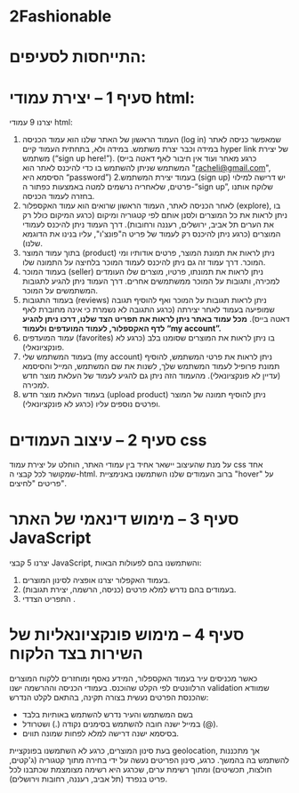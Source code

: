 # 2Fashionable
# התייחסות לסעיפים:
# סעיף 1 – יצירת עמודי html:
יצרנו 9 עמודי html:
1. העמוד הראשון של האתר שלנו הוא עמוד הכניסה (log in) שמאפשר כניסה לאתר במידה וכבר יצרת משתמש. במידה ולא, בתחתית העמוד קיים hyper link של יצירת משתמש (“sign up here!”).
(כרגע מאחר ועוד אין חיבור לאף דאטה בייס המשתמש שניתן להשתמש בו כדי להיכנס לאתר הוא "racheli@gmail.com", הסיסמא היא “password”)
2.בעמוד יצירת המשתמש (sign up) יש דרישה למילוי פרטים, שלאחריה נרשמים למטה באמצעות כפתור ה-“sign up”, שלוקח אותנו בחזרה לעמוד הכניסה.
3. לאחר הכניסה לאתר, העמוד הראשון שרואים הוא עמוד האקספלור (explore), בו ניתן לראות את כל המוצרים ולסנן אותם לפי קטגוריה ומיקום (כרגע המיקום כולל רק את הערים תל אביב, ירושלים, רעננה ורחובות). דרך העמוד ניתן להיכנס לעמודי המוצרים (כרגע ניתן להיכנס רק לעמוד של פריט ה"פונצ'ו", עליו בנינו את הדוגמא שלנו).
4. בתוך עמוד המוצר (product) ניתן לראות את תמונת המוצר, פרטים אודותיו ומי המוכר. 
דרך עמוד זה גם ניתן להיכנס לעמוד המוכר בלחיצה על התמונה שלו. 
5. בעמוד המוכר (seller) ניתן לראות את תמונתו, פרטיו, מוצרים שלו העומדים למכירה, ותגובות על המוכר ממשתמשים אחרים. 
דרך העמוד ניתן להגיע לתגובות המשתמשים על המוכר. 
6. בעמוד התגובות (reviews) ניתן לראות תגובות על המוכר ואף להוסיף תגובה שמופיעה בעמוד לאחר יצירתה (כרגע התגובה לא נשמרת כי אינה מחוברת לאף דאטה בייס).
**מכל עמוד באתר ניתן לראות את תפריט הצד שלנו, דרכו ניתן להגיע לדף האקספלור, לעמוד המועדפים ולעמוד “my account”.**
7. עמוד המועדפים (favorites) בו ניתן לראות את המוצרים שסומנו בלב (כרגע לא פונקציונאלי). 
8. בעמוד המשתמש שלי (my account) ניתן לראות את פרטי המשתמש, להוסיף תמונת פרופיל לעמוד המשתמש שלך, לשנות את שם המשתמש, המייל והסיסמא (עדיין לא פונקציונאלי).
מהעמוד הזה ניתן גם להגיע לעמוד של העלאת מוצר חדש למכירה.
9. בעמוד העלאת מוצר חדש (upload product) ניתן להוסיף תמונה של המוצר ופרטים נוספים עליו (כרגע לא פונקציונאלי).


# סעיף 2 – עיצוב העמודים css
על מנת שהעיצוב יישאר אחיד בין עמודי האתר, הוחלט על יצירת עמוד css אחד שמקושר לכל קבצי ה-html. 
ברוב העמודים שלנו השתמשנו באנימציית "hover" על פריטים "לחיצים". 


# סעיף 3 – מימוש דינאמי של האתר JavaScript
יצרנו 5 קבצי JavaScript, והשתמשנו בהם לפעולות הבאות:
1. בעמוד האקפלור יצרנו אופציה לסינון המוצרים.
2. בעמודים בהם נדרש למלא פרטים (כניסה, הרשמה, יצירת תגובות).
3. התפריט הצדדי .
	

# סעיף 4 – מימוש פונקציונאליות של השירות בצד הלקוח
כאשר מכניסים עיר בעמוד האקספלור, המידע נאסף ומוחזרים ללקוח המוצרים הרלוונטים לפי הקלט שהוכנס.
בעמודי הכניסה וההרשמה ישנו validation שמוודא שהכנסת הפרטים נעשית בצורה תקינה, בהתאם לקלט הנדרש:
- בשם המשתמש והעיר נדרש להשתמש באותיות בלבד
- במייל ישנה חובה להשתמש בסימנים נקודה (.) ושטרודל (@). 
- בסיסמא ישנה דרישה למלא לפחות שמונה תווים.


בעת סינון המוצרים, כרגע לא השתמשנו בפונקציית geolocation, אך מתכננות להשתמש בה בהמשך. 
כרגע, סינון הפריטים נעשה על ידי בחירה מתוך קטגוריה (ג'קטים, חולצות, תכשיטים) ומתוך רשימת ערים, שכרגע היא רשימה מצומצמת שכתבנו לכל פריט בנפרד (תל אביב, רעננה, רחובות וירושלים).

